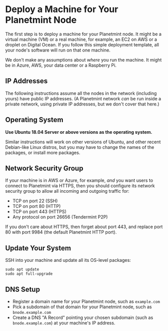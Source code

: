 <!---
Copyright © 2020 Interplanetary Database Association e.V.,
Planetmint and IPDB software contributors.
SPDX-License-Identifier: (Apache-2.0 AND CC-BY-4.0)
Code is Apache-2.0 and docs are CC-BY-4.0
--->

# Deploy a Machine for Your Planetmint Node

The first step is to deploy a machine for your Planetmint node.
It might be a virtual machine (VM) or a real machine, for example, 
an EC2 on AWS or a droplet on Digital Ocean.
If you follow this simple deployment template, all your node's
software will run on that one machine.

We don't make any assumptions about _where_ you run the machine.
It might be in Azure, AWS, your data center or a Raspberry Pi.

## IP Addresses

The following instructions assume all the nodes
in the network (including yours) have public IP addresses.
(A Planetmint network _can_ be run inside a private network,
using private IP addresses, but we don't cover that here.)

## Operating System

**Use Ubuntu 18.04 Server or above versions as the operating system.**

Similar instructions will work on other versions of Ubuntu,
and other recent Debian-like Linux distros,
but you may have to change the names of the packages,
or install more packages.

## Network Security Group

If your machine is in AWS or Azure, for example, _and_
you want users to connect to Planetmint via HTTPS,
then you should configure its network security group
to allow all incoming and outgoing traffic for:

* TCP on port 22 (SSH)
* TCP on port 80 (HTTP)
* TCP on port 443 (HTTPS)
* Any protocol on port 26656 (Tendermint P2P)

If you don't care about HTTPS, then forget about port 443,
and replace port 80 with port 9984 (the default Planetmint HTTP port).

## Update Your System

SSH into your machine and update all its OS-level packages:

```
sudo apt update
sudo apt full-upgrade
```

## DNS Setup

* Register a domain name for your Planetmint node, such as `example.com`
* Pick a subdomain of that domain for your Planetmint node, such as `bnode.example.com`
* Create a DNS "A Record" pointing your chosen subdomain (such as `bnode.example.com`)
  at your machine's IP address.
